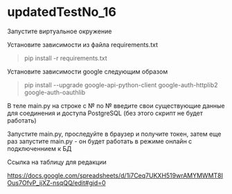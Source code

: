 # updatedTestNo_16
Запустите виртуальное окружение

Установите зависимости из файла requirements.txt

> pip install -r requirements.txt

Установите зависимости google следующим образом

> pip install --upgrade google-api-python-client google-auth-httplib2 google-auth-oauthlib

В теле main.py на строке с № по № введите свои существующие данные для соединения и доступа PostgreSQL (без этого скрипт не будет работать)

Запустите main.py, проследуйте в браузер и получите токен, затем еще раз запустите main.py - он будет работать в режиме онлайн с подключеннием к БД

Ссылка на таблицу для редакции

https://docs.google.com/spreadsheets/d/1i7Ceq7UKXH519wrAMYMWMT8IOus7OfvP_ijXZ-nsqQQ/edit#gid=0
